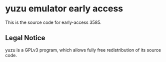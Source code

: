 yuzu emulator early access
=============

This is the source code for early-access 3585.

## Legal Notice

yuzu is a GPLv3 program, which allows fully free redistribution of its source code.